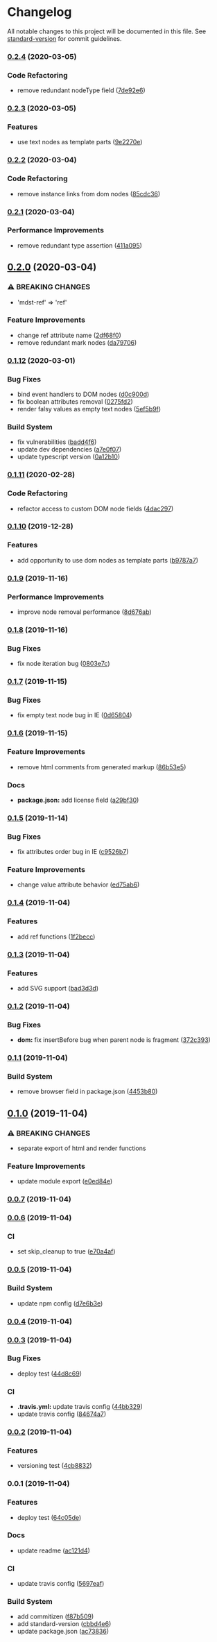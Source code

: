 # Changelog

All notable changes to this project will be documented in this file. See [standard-version](https://github.com/conventional-changelog/standard-version) for commit guidelines.

### [0.2.4](https://github.com/art-bazhin/modeste/compare/v0.2.3...v0.2.4) (2020-03-05)


### Code Refactoring

* remove redundant nodeType field ([7de92e6](https://github.com/art-bazhin/modeste/commit/7de92e63444bc8e19390182e9e27f4523d8f9626))

### [0.2.3](https://github.com/art-bazhin/modeste/compare/v0.2.2...v0.2.3) (2020-03-05)


### Features

* use text nodes as template parts ([9e2270e](https://github.com/art-bazhin/modeste/commit/9e2270ead13d8c043ef53edb5ecf2434531f330c))

### [0.2.2](https://github.com/art-bazhin/modeste/compare/v0.2.1...v0.2.2) (2020-03-04)


### Code Refactoring

* remove instance links from dom nodes ([85cdc36](https://github.com/art-bazhin/modeste/commit/85cdc36a087142e875f0845fbbd2b6391324e431))

### [0.2.1](https://github.com/art-bazhin/modeste/compare/v0.2.0...v0.2.1) (2020-03-04)


### Performance Improvements

* remove redundant type assertion ([411a095](https://github.com/art-bazhin/modeste/commit/411a095f4d8131ad406def14fc302740479e1c9e))

## [0.2.0](https://github.com/art-bazhin/modeste/compare/v0.1.12...v0.2.0) (2020-03-04)


### ⚠ BREAKING CHANGES

* 'mdst-ref' => 'ref'

### Feature Improvements

* change ref attribute name ([2df68f0](https://github.com/art-bazhin/modeste/commit/2df68f094f81f268449b92a2cd09de2242588edc))
* remove redundant mark nodes ([da79706](https://github.com/art-bazhin/modeste/commit/da79706abd297cc0cce426d550163ba229302d41))

### [0.1.12](https://github.com/art-bazhin/modeste/compare/v0.1.11...v0.1.12) (2020-03-01)


### Bug Fixes

* bind event handlers to DOM nodes ([d0c900d](https://github.com/art-bazhin/modeste/commit/d0c900d01b93fce6e7ffac58046299b8deed6fec))
* fix boolean attributes removal ([0275fd2](https://github.com/art-bazhin/modeste/commit/0275fd2060824bd6190705e5774772ad1f179eeb))
* render falsy values as empty text nodes ([5ef5b9f](https://github.com/art-bazhin/modeste/commit/5ef5b9f1bb8be28007ece3fb163743b5dbd412c4))


### Build System

* fix vulnerabilities ([badd4f6](https://github.com/art-bazhin/modeste/commit/badd4f6aa6ea29cb7971041d85edd888fab7cb33))
* update dev dependencies ([a7e0f07](https://github.com/art-bazhin/modeste/commit/a7e0f073b053f312ccfff2f1b091ac15a7f6de2f))
* update typescript version ([0a12b10](https://github.com/art-bazhin/modeste/commit/0a12b10224309544c2c94996fc4167ec20c70e89))

### [0.1.11](https://github.com/art-bazhin/modeste/compare/v0.1.10...v0.1.11) (2020-02-28)


### Code Refactoring

* refactor access to custom DOM node fields ([4dac297](https://github.com/art-bazhin/modeste/commit/4dac297c431d80f60622004337b33c6ed43dc63b))

### [0.1.10](https://github.com/art-bazhin/modeste/compare/v0.1.9...v0.1.10) (2019-12-28)


### Features

* add opportunity to use dom nodes as template parts ([b9787a7](https://github.com/art-bazhin/modeste/commit/b9787a7e30281bb3dd6af178e3d5881769c4b89d))

### [0.1.9](https://github.com/art-bazhin/modeste/compare/v0.1.8...v0.1.9) (2019-11-16)


### Performance Improvements

* improve node removal performance ([8d676ab](https://github.com/art-bazhin/modeste/commit/8d676ab64d176b93bd8a90f512bb0fcaf5ebb36e))

### [0.1.8](https://github.com/art-bazhin/modeste/compare/v0.1.7...v0.1.8) (2019-11-16)


### Bug Fixes

* fix node iteration bug ([0803e7c](https://github.com/art-bazhin/modeste/commit/0803e7cf7a7381d34d61fa9e21721ded65d43402))

### [0.1.7](https://github.com/art-bazhin/modeste/compare/v0.1.6...v0.1.7) (2019-11-15)


### Bug Fixes

* fix empty text node bug in IE ([0d65804](https://github.com/art-bazhin/modeste/commit/0d65804abe3fafcf8750c0d0ef48fb1a7582df9b))

### [0.1.6](https://github.com/art-bazhin/modeste/compare/v0.1.5...v0.1.6) (2019-11-15)


### Feature Improvements

* remove html comments from generated markup ([86b53e5](https://github.com/art-bazhin/modeste/commit/86b53e5323e01a310dd5093190505c3a4b47dee4))


### Docs

* **package.json:** add license field ([a29bf30](https://github.com/art-bazhin/modeste/commit/a29bf30f8a31cda5fe805a29549423c655d3f26e))

### [0.1.5](https://github.com/art-bazhin/modeste/compare/v0.1.4...v0.1.5) (2019-11-14)


### Bug Fixes

* fix attributes order bug in IE ([c9526b7](https://github.com/art-bazhin/modeste/commit/c9526b74d979d6ef53fead84febcbfe11cd16a7c))


### Feature Improvements

* change value attribute behavior ([ed75ab6](https://github.com/art-bazhin/modeste/commit/ed75ab6658508e29d5a1ac4eb9b787d46d8d79fb))

### [0.1.4](https://github.com/art-bazhin/modeste/compare/v0.1.3...v0.1.4) (2019-11-04)


### Features

* add ref functions ([1f2becc](https://github.com/art-bazhin/modeste/commit/1f2becc4576413fb15415211f77442d6a8e701c0))

### [0.1.3](https://github.com/art-bazhin/modeste/compare/v0.1.2...v0.1.3) (2019-11-04)


### Features

* add SVG support ([bad3d3d](https://github.com/art-bazhin/modeste/commit/bad3d3dc87e93edc2ed20b57282b3a9e03eb3e7c))

### [0.1.2](https://github.com/art-bazhin/modeste/compare/v0.1.1...v0.1.2) (2019-11-04)


### Bug Fixes

* **dom:** fix insertBefore bug when parent node is fragment ([372c393](https://github.com/art-bazhin/modeste/commit/372c393408ad99bb42a8fd9de0b42f251a2c9ade))

### [0.1.1](https://github.com/art-bazhin/modeste/compare/v0.1.0...v0.1.1) (2019-11-04)


### Build System

* remove browser field in package.json ([4453b80](https://github.com/art-bazhin/modeste/commit/4453b8034c9105582e4dd506c9bd394cde7b11fd))

## [0.1.0](https://github.com/art-bazhin/modeste/compare/v0.0.7...v0.1.0) (2019-11-04)


### ⚠ BREAKING CHANGES

* separate export of html and render functions

### Feature Improvements

* update module export ([e0ed84e](https://github.com/art-bazhin/modeste/commit/e0ed84e8779ee98ea333403c46580aa59c5259cf))

### [0.0.7](https://github.com/art-bazhin/modeste/compare/v0.0.6...v0.0.7) (2019-11-04)

### [0.0.6](https://github.com/art-bazhin/modeste/compare/v0.0.5...v0.0.6) (2019-11-04)


### CI

* set skip_cleanup to true ([e70a4af](https://github.com/art-bazhin/modeste/commit/e70a4af725774fd2f1026bebe539919f3f9b798d))

### [0.0.5](https://github.com/art-bazhin/modeste/compare/v0.0.4...v0.0.5) (2019-11-04)


### Build System

* update npm config ([d7e6b3e](https://github.com/art-bazhin/modeste/commit/d7e6b3e62b8702e16f487317f7d3bd43e182c496))

### [0.0.4](https://github.com/art-bazhin/modeste/compare/v0.0.3...v0.0.4) (2019-11-04)

### [0.0.3](https://github.com/art-bazhin/modeste/compare/v0.0.2...v0.0.3) (2019-11-04)


### Bug Fixes

* deploy test ([44d8c69](https://github.com/art-bazhin/modeste/commit/44d8c69b0afb56aa2f14a71a8459438eb5eec9d9))


### CI

* **.travis.yml:** update travis config ([44bb329](https://github.com/art-bazhin/modeste/commit/44bb3296fabcf17c3186ae7c44c8e458cdbbe6f8))
* update travis config ([84674a7](https://github.com/art-bazhin/modeste/commit/84674a7432887fdbeccf1cba816e54d56b15b79d))

### [0.0.2](https://github.com/art-bazhin/modeste/compare/v0.0.1...v0.0.2) (2019-11-04)


### Features

* versioning test ([4cb8832](https://github.com/art-bazhin/modeste/commit/4cb8832da32b650665118d3e9463e4fa03481ab8))

### 0.0.1 (2019-11-04)


### Features

* deploy test ([64c05de](https://github.com/art-bazhin/modeste/commit/64c05de58fcd32d17d517ca2cdacfc134484fed6))


### Docs

* update readme ([ac121d4](https://github.com/art-bazhin/modeste/commit/ac121d4c7ea7ed1434a27a87226aa4b81c9938ad))


### CI

* update travis config ([5697eaf](https://github.com/art-bazhin/modeste/commit/5697eaf85ffe38fd7c036e8a6f8c877cf9cced77))


### Build System

* add commitizen ([f87b509](https://github.com/art-bazhin/modeste/commit/f87b50947cde6618adb1640facdfc2140b369b46))
* add standard-version ([cbbd4e6](https://github.com/art-bazhin/modeste/commit/cbbd4e61ceeae136519edbd3b4399475c01f94fb))
* update package.json ([ac73836](https://github.com/art-bazhin/modeste/commit/ac738362519b67b8b4f706faa030cdaff54daa9e))
